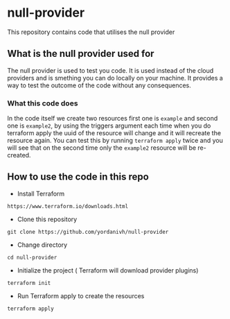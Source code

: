 # null-provider
This repository contains code that utilises the null provider

## What is the null provider used for

The null provider is used to test you code. It is used instead of the cloud providers and is smething you can do locally on your machine. It provides a way to test the outcome of the code without any consequences.

### What this code does
In the code itself we create two resources first one is `example` and second one is `example2`, by using the triggers argument each time when you do terraform apply the uuid of the resource will change and it will recreate the resource again. You can test this by running `terraform apply` twice and you will see that on the second time only the `example2` resource will be re-created.

## How to use the code in this repo

 * Install Terraform
 ```
 https://www.terraform.io/downloads.html
 ```
 
 * Clone this repository
 ```
 git clone https://github.com/yordanivh/null-provider
 ```
 
 * Change directory
 ```
 cd null-provider
 ```
 
 * Initialize the project ( Terraform will download provider plugins)
 ```
 terraform init
 ```
 
 * Run Terraform apply to create the resources
 ```
 terraform apply
 ```


